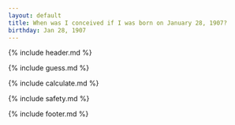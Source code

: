 ```yaml
---
layout: default
title: When was I conceived if I was born on January 28, 1907?
birthday: Jan 28, 1907
---
```


{% include header.md %}

{% include guess.md %}

{% include calculate.md %}

{% include safety.md %}

{% include footer.md %}



